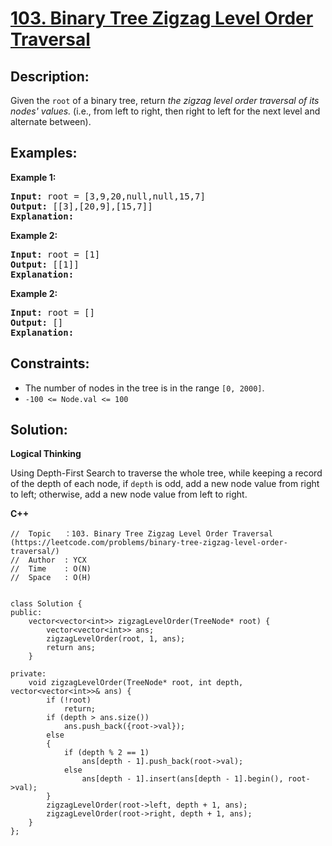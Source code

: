 # [103. Binary Tree Zigzag Level Order Traversal](https://leetcode.com/problems/binary-tree-zigzag-level-order-traversal/)


## Description:

<p>Given the <code>root</code> of a binary tree, return <em>the zigzag level order traversal of its nodes' values.</em> (i.e., from left to right, then right to left for the next level and alternate between).</p>


## Examples:

<strong>Example 1:</strong>
<pre>
<strong>Input:</strong> root = [3,9,20,null,null,15,7]
<strong>Output:</strong> [[3],[20,9],[15,7]]
<strong>Explanation:</strong> 
</pre>

<strong>Example 2:</strong>
<pre>
<strong>Input:</strong> root = [1]
<strong>Output:</strong> [[1]]
<strong>Explanation:</strong> 
</pre>

<strong>Example 2:</strong>
<pre>
<strong>Input:</strong> root = []
<strong>Output:</strong> []
<strong>Explanation:</strong> 
</pre>


## Constraints:

<ul>
  <li>The number of nodes in the tree is in the range <code>[0, 2000]</code>.</li>
  <li><code>-100 &lt;= Node.val &lt;= 100</code></li>
</ul>


## Solution:

<strong>Logical Thinking</strong>
<p>Using Depth-First Search to traverse the whole tree, while keeping a record of the depth of each node, if <code>depth</code> is odd, add a new node value from right to left; otherwise, add a new node value from left to right.</p>


<strong>C++</strong>

```
//  Topic   ：103. Binary Tree Zigzag Level Order Traversal (https://leetcode.com/problems/binary-tree-zigzag-level-order-traversal/)
//  Author  : YCX
//  Time    : O(N)
//  Space   : O(H)


class Solution {
public:
    vector<vector<int>> zigzagLevelOrder(TreeNode* root) {
        vector<vector<int>> ans;
        zigzagLevelOrder(root, 1, ans);
        return ans;
    }
    
private: 
    void zigzagLevelOrder(TreeNode* root, int depth, vector<vector<int>>& ans) {
        if (!root)
            return;
        if (depth > ans.size())
            ans.push_back({root->val});
        else
        {
            if (depth % 2 == 1)
                ans[depth - 1].push_back(root->val);
            else
                ans[depth - 1].insert(ans[depth - 1].begin(), root->val);
        }
        zigzagLevelOrder(root->left, depth + 1, ans);
        zigzagLevelOrder(root->right, depth + 1, ans);   
    }
};
```